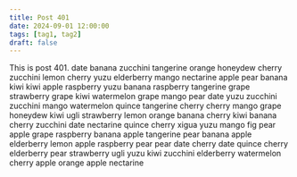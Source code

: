 ```yaml
---
title: Post 401
date: 2024-09-01 12:00:00
tags: [tag1, tag2]
draft: false
---
```

This is post 401.
date
banana
zucchini
tangerine
orange
honeydew
cherry
zucchini
lemon
cherry
yuzu
elderberry
mango
nectarine
apple
pear
banana
kiwi
kiwi
apple
raspberry
yuzu
banana
raspberry
tangerine
grape
strawberry
grape
kiwi
watermelon
grape
mango
pear
date
yuzu
zucchini
zucchini
mango
watermelon
quince
tangerine
cherry
cherry
mango
grape
honeydew
kiwi
ugli
strawberry
lemon
orange
banana
cherry
kiwi
banana
cherry
zucchini
date
nectarine
quince
cherry
xigua
yuzu
mango
fig
pear
apple
grape
raspberry
banana
apple
tangerine
pear
banana
apple
elderberry
lemon
apple
raspberry
pear
pear
date
cherry
date
quince
cherry
elderberry
pear
strawberry
ugli
yuzu
kiwi
zucchini
elderberry
watermelon
cherry
apple
orange
apple
nectarine
